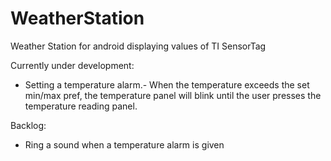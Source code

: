 WeatherStation
==============

Weather Station for android displaying values of TI SensorTag

Currently under development:

 - Setting a temperature alarm.-
 When the temperature exceeds the set min/max pref, the temperature panel will blink
 until the user presses the temperature reading panel.

Backlog:
- Ring a sound when a temperature alarm is given
